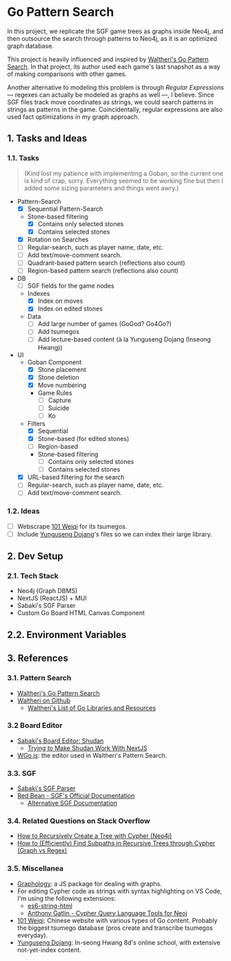 # Go Pattern Search

In this project, we replicate the SGF game trees as graphs inside Neo4j, and then outsource the search through patterns to Neo4j, as it is an optimized graph database.

This project is heavily influenced and inspired by [Waltheri's Go Pattern Search](http://ps.waltheri.net/). In that project, its author used each game's last snapshot as a way of making comparisons with other games.

Another alternative to modeling this problem is through _Regular Expressions_ &mdash; regexes can actually be modeled as graphs as well &mdash;, I believe. Since SGF files track move coordinates as strings, we could search patterns in strings as patterns in the game. Coincidentally, regular expressions are also used fact optimizations in my graph approach.

## 1. Tasks and Ideas

### 1.1. Tasks

> (Kind lost my patience with implementing a Goban, so the current one is kind of crap, sorry. Everything seemed to be working fine but then I added some sizing parameters and things went awry.)

- Pattern-Search
  - [x] Sequential Pattern-Search
  - Stone-based filtering
    - [x] Contains only selected stones
    - [x] Contains selected stones
  - [x] Rotation on Searches
  - [ ] Regular-search, such as player name, date, etc.
  - [ ] Add text/move-comment search.
  - [ ] Quadrant-based pattern search (reflections also count)
  - [ ] Region-based pattern search (reflections also count)
- DB
  - [ ] SGF fields for the game nodes
  - Indexes
    - [x] Index on moves
    - [x] Index on edited stones
  - Data
    - [ ] Add large number of games (GoGod? Go4Go?)
    - [ ] Add tsumegos
    - [ ] Add lecture-based content (à la Yunguseng Dojang (Inseong Hwang))
- UI
  - Goban Component
    - [x] Stone placement
    - [x] Stone deletion
    - [x] Move numbering
    - Game Rules
      - [ ] Capture
      - [ ] Suicide
      - [ ] Ko
  - Filters
    - [x] Sequential
    - [x] Stone-based (for edited stones)
    - [ ] Region-based
    - Stone-based filtering
      - [ ] Contains only selected stones
      - [ ] Contains selected stones
  - [x] URL-based filtering for the search
  - [ ] Regular-search, such as player name, date, etc.
  - [ ] Add text/move-comment search.

### 1.2. Ideas

- [ ] Webscrape [101 Weiqi](https://www.101weiqi.com/) for its tsumegos.
- [ ] Include [Yunguseng Dojang](https://yunguseng.com/)'s files so we can index their large library.

## 2. Dev Setup

### 2.1. Tech Stack

- Neo4j (Graph DBMS)
- NextJS (ReactJS) + MUI
- Sabaki's SGF Parser
- Custom Go Board HTML Canvas Component

## 2.2. Environment Variables

<!-- TODO: -->

## 3. References

### 3.1. Pattern Search

- [Waltheri's Go Pattern Search](http://ps.waltheri.net/)
- [Waltheri on Github](https://github.com/waltheri)
  - [Waltheri's List of Go Libraries and Resources](https://github.com/waltheri/go-libraries)

### 3.2 Board Editor

- [Sabaki's Board Editor: Shudan](https://github.com/SabakiHQ/Shudan)
  - [Trying to Make Shudan Work With NextJS](https://github.com/SabakiHQ/Shudan/issues/1#issuecomment-1820779837)
- [WGo.js](http://wgo.waltheri.net/): the editor used in Waltheri's Pattern Search.

### 3.3. SGF

- [Sabaki's SGF Parser](https://github.com/SabakiHQ/sgf)
- [Red Bean - SGF's Official Documentation](https://www.red-bean.com/sgf/)
  - [Alternative SGF Documentation](https://homepages.cwi.nl/~aeb/go/misc/sgf.html)

### 3.4. Related Questions on Stack Overflow

- [How to Recursively Create a Tree with Cypher (Neo4j)](https://stackoverflow.com/q/77495108/4756173)
- [How to (Efficiently) Find Subpaths in Recursive Trees through Cypher (Graph vs Regex)](https://stackoverflow.com/q/77497411/4756173)

### 3.5. Miscellanea

- [Graphology](https://github.com/graphology/graphology): a JS package for dealing with graphs.
- For editing Cypher code as strings with syntax highlighting on VS Code, I'm using the following extensions:
  - [es6-string-html](https://marketplace.visualstudio.com/items?itemName=Tobermory.es6-string-html)
  - [Anthony Gatlin - Cypher Query Language Tools for Neoj](https://marketplace.visualstudio.com/items?itemName=AnthonyJGatlin.vscode-cypher-query-language-tools)
- [101 Weiqi](https://www.101weiqi.com/): Chinese website with various types of Go content. Probably the biggest tsumego database (pros create and transcribe tsumegos everyday).
- [Yunguseng Dojang](https://yunguseng.com/): In-seong Hwang 8d's online school, with extensive not-yet-index content.
